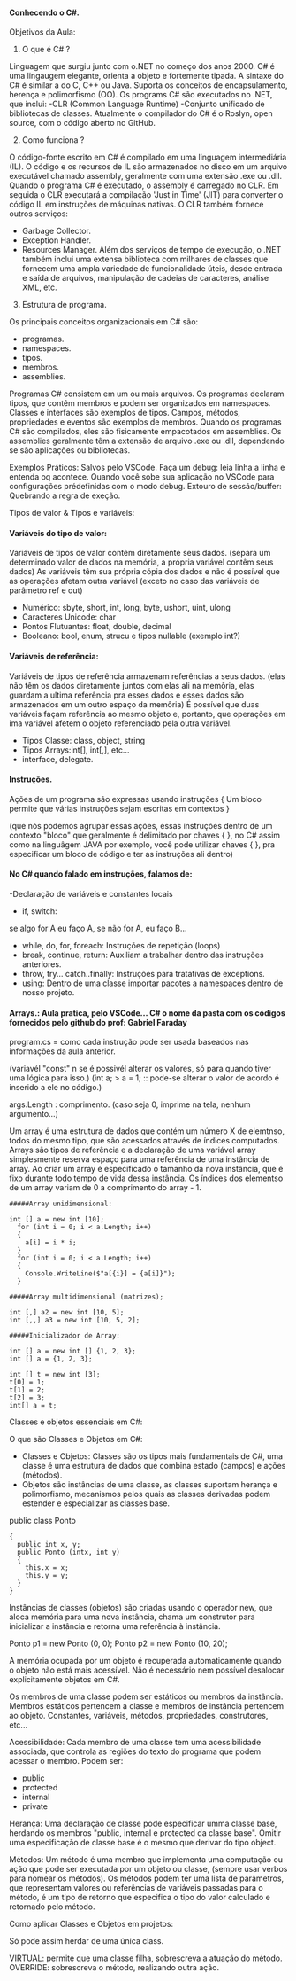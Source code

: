 #### Conhecendo o C#. 

Objetivos da Aula: 


1. O que é C# ? 

Linguagem que surgiu junto com o.NET no começo dos anos 2000. C# é uma lingaugem elegante, orienta a objeto e fortemente tipada. A sintaxe do C# é similar a do C, C++ ou Java. Suporta os conceitos de encapsulamento, herença e polimorfismo (OO).
Os programs C# são executados no .NET, que inclui: 
-CLR (Common Language Runtime)
-Conjunto unificado de bibliotecas de classes. 
Atualmente o compilador do C# é o Roslyn, open source, com o código aberto no GitHub.  


2. Como funciona ?

O código-fonte escrito em C# é compilado em uma linguagem intermediária (IL). O código e os recursos de IL são armazenados no disco em um arquivo executável chamado assembly, geralmente com uma extensão .exe ou .dll. 
Quando o programa C# é executado, o assembly é carregado no CLR. Em seguida o CLR executará a compilação 'Just in Time' (JIT) para converter o código IL em instruções de máquinas nativas. 
O CLR também fornece outros serviços: 
- Garbage Collector.
- Exception Handler.
- Resources Manager. 
Além dos serviços de tempo de execução, o .NET também inclui uma extensa biblioteca com milhares de classes que fornecem uma ampla variedade de funcionalidade úteis, desde entrada e saída de arquivos, manipulação de cadeias de caracteres, análise XML, etc.


3. Estrutura de programa. 

Os principais conceitos organizacionais em C# são: 
- programas.
- namespaces.
- tipos.
- membros.
- assemblies. 

Programas C# consistem em um ou mais arquivos. Os programas declaram tipos, que contêm membros e podem ser organizados em namespaces. 
Classes e interfaces são exemplos de tipos. Campos, métodos, propriedades e eventos são exemplos de membros. 
Quando os programas C# são compilados, eles são fisicamente empacotados em assemblies. 
Os assemblies geralmente têm a extensão de arquivo .exe ou .dll, dependendo se são aplicações ou bibliotecas. 

Exemplos Práticos: Salvos pelo VSCode. 
Faça um debug: leia linha a linha e entenda oq acontece. 
Quando você sobe sua aplicação no VSCode para configurações prédefinidas com o modo debug. 
Extouro de sessão/buffer: Quebrando a regra de exeção. 


Tipos de valor & Tipos e variáveis: 

#### Variáveis do tipo de valor:

Variáveis de tipos de valor contêm diretamente seus dados. (separa um determinado valor de dados na memória, a própria variável contêm seus dados)
As variáveis têm sua própria cópia dos dados e não é possível que as operações afetam outra variável (exceto no caso das variáveis de parâmetro ref e out)
- Numérico: sbyte, short, int, long, byte, ushort, uint, ulong
- Caracteres Unicode: char
- Pontos Flutuantes: float, double, decimal
- Booleano: bool, enum, strucu e tipos nullable (exemplo int?)

#### Variáveis de referência:

Variáveis de tipos de referência armazenam referências a seus dados. (elas não têm os dados diretamente juntos com elas ali na memôria, elas guardam a ultima referência pra esses dados e esses dados são armazenados em um outro espaço da memôria)
É possível que duas variáveis façam referência ao mesmo objeto e, portanto, que operações em ima variável afetem o objeto referenciado pela outra variável.
- Tipos Classe: class, object, string
- Tipos Arrays:int[], int[,], etc...
- interface, delegate.

#### Instruções. 
Ações de um programa são expressas usando instruções 
{ 
Um bloco permite que várias instruções sejam escritas em contextos
}

(que nós podemos agrupar essas ações, essas instruções dentro de um contexto "bloco" que geralmente é delimitado por chaves { }, 
no C# assim como na linguâgem JAVA por exemplo, você pode utilizar chaves { }, pra especificar um bloco de código e ter as instruções ali dentro) 

#### No C# quando falado em instruções, falamos de: 

-Declaração de variáveis e constantes locais
- if, switch:

se algo for A eu faço A, se não for A, eu faço B...
- while, do, for, foreach: Instruções de repetição (loops)
- break, continue, return: Auxiliam a trabalhar dentro das instruções anteriores. 
- throw, try... catch..finally: Instruções para tratativas de exceptions.
- using: Dentro de uma classe importar pacotes a namespaces dentro de nosso projeto.


#### Arrays.: Aula pratica, pelo VSCode... C# o nome da pasta com os códigos fornecidos pelo github do prof: Gabriel Faraday

program.cs = como cada instrução pode ser usada baseados nas informações da aula anterior. 

(variavél "const" n se é possivél alterar os valores, só para quando tiver uma lógica para isso.)
(int a; > a = 1; :: pode-se alterar o valor de acordo é inserido a ele no código.)

args.Length : comprimento. 
(caso seja 0, imprime na tela, nenhum argumento...)

Um array é uma estrutura de dados que contém um número X de elemtnso, todos do mesmo tipo, que são acessados através de índices computados. 
Arrays são tipos de referência e a declaração de uma variável array simplesmente reserva espaço para uma referência de uma instância de array. 
Ao criar um array é especificado o tamanho da nova instância, que é fixo durante todo tempo de vida dessa instância. 
Os índices dos elementso de um array variam de 0 a comprimento do array - 1. 

```
#####Array unidimensional: 

int [] a = new int [10];
  for (int i = 0; i < a.Length; i++)
  {
    a[i] = i * i;
  }
  for (int i = 0; i < a.Length; i++)
  {
    Console.WriteLine($"a[{i}] = {a[i]}");
  }

#####Array multidimensional (matrizes);

int [,] a2 = new int [10, 5]; 
int [,,] a3 = new int [10, 5, 2];

#####Inicializador de Array:

int [] a = new int [] {1, 2, 3}; 
int [] a = {1, 2, 3};

int [] t = new int [3]; 
t[0] = 1; 
t[1] = 2; 
t[2] = 3; 
int[] a = t; 
```

Classes e objetos essenciais em C#: 

O que são Classes e Objetos em C#: 
- Classes e Objetos: Classes são os tipos mais fundamentais de C#, uma classe é uma estrutura de dados que combina estado (campos) e ações (métodos). 
- Objetos são instâncias de uma classe, as classes suportam herança e polimorfismo, mecanismos pelos quais as classes derivadas podem estender e especializar as classes base. 


public class Ponto
```
{
  public int x, y;
  public Ponto (intx, int y)
  {
    this.x = x;
    this.y = y;
  }
}
```
Instâncias de classes (objetos) são criadas usando o operador new, que aloca memória para uma nova instância, chama um construtor para inicializar a instância e retorna uma referência à instância. 

Ponto p1 = new Ponto (0, 0);
Ponto p2 = new Ponto (10, 20);
	
A memória ocupada por um objeto é recuperada automaticamente quando o objeto não está mais acessível. 
Não é necessário nem possível desalocar explicitamente objetos em C#. 

Os membros de uma classe podem ser estáticos ou membros da instância. Membros estáticos pertencem a classe e membros de instância pertencem ao objeto. 
Constantes, variáveis, métodos, propriedades, construtores, etc...

Acessibilidade: Cada membro de uma classe tem uma acessibilidade associada, que controla as regiões do texto do programa que podem acessar o membro. 
Podem ser: 
- public
- protected 
- internal
- private

Herança: Uma declaração de classe pode especificar umma classe base, herdando os membros "public, internal e protected da classe base". 
Omitir uma especificação de classe base é o mesmo que derivar do tipo object. 

Métodos: Um método é uma membro que implementa uma computação ou ação que pode ser executada por um objeto ou classe, (sempre usar verbos para nomear os métodos). 
Os métodos podem ter uma lista de parâmetros, que representam valores ou referências de variáveis passadas para o método, é um tipo de retorno que especifica o tipo do valor calculado e retornado pelo método. 

Como aplicar Classes e Objetos em projetos: 

Só pode assim herdar de uma única class.

VIRTUAL: permite que uma classe filha, sobrescreva a atuação do método. 
OVERRIDE: sobrescreva o método, realizando outra ação. 
